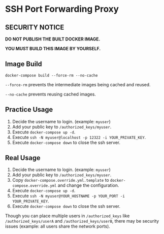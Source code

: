 # SSH Port Forwarding Proxy

## SECURITY NOTICE
**DO NOT PUBLISH THE BUILT DOCKER IMAGE.**

**YOU MUST BUILD THIS IMAGE BY YOURSELF.**


## Image Build
```shell
docker-compose build --force-rm --no-cache
```

`--force-rm` prevents the intermediate images being cached and reused.

`--no-cache` prevents reusing cached images.


## Practice Usage
1. Decide the username to login. (example: `myuser`)
2. Add your public key to `/authorized_keys/myuser`.
3. Execute `docker-compose up -d`.
4. Execute `ssh -N myuser@localhost -p 12322 -i YOUR_PRIVATE_KEY`.
5. Execute `docker-compose down` to close the ssh server.


## Real Usage
1. Decide the username to login. (example: `myuser`)
2. Add your public key to `/authorized_keys/myuser`.
3. Copy `docker-compose.override.yml.template` to `docker-compose.override.yml` and change the configuration.
4. Execute `docker-compose up -d`.
5. Execute `ssh -N myuser@YOUR_HOSTNAME -p YOUR_PORT -i YOUR_PRIVATE_KEY`.
6. Execute `docker-compose down` to close the ssh server.

Though you can place multiple users in `/authorized_keys` like `/authorized_keys/userA` and `/authorized_keys/userB`,
there may be security issues (example: all users share the network ports).
